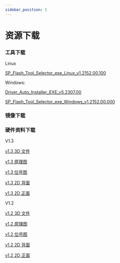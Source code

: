 ```yaml
---
sidebar_position: 5
---
```


# 资源下载

### 工具下载

Linux

[SP_Flash_Tool_Selector_exe_Linux_v1.2152.00.100](https://dl.radxa.com/nio12l/tools/SP_Flash_Tool_Selector_exe_Linux_v1.2152.00.100.zip)

Windows:

[Driver_Auto_Installer_EXE_v5.2307.00](https://dl.radxa.com/nio12l/tools/Driver_Auto_Installer_EXE_v5.2307.00.zip)

[SP_Flash_Tool_Selector_exe_Windows_v1.2152.00.000](https://dl.radxa.com/nio12l/tools/SP_Flash_Tool_Selector_exe_Windows_v1.2152.00.000.zip)

### 镜像下载

### 硬件资料下载

V1.3

[v1.3 3D 文件](https://dl.radxa.com/nio12l/docs/hw/radxa_nio_12l_v1300_3d_pcba.stp.zip)

[v1.3 原理图](https://dl.radxa.com/nio12l/docs/hw/radxa_nio_12l_v1300_schematic.pdf)

[v1.3 位号图](https://dl.radxa.com/nio12l/docs/hw/radxa_nio_12l_v1300_components_placement_map.pdf)

[v1.3 2D 背面](https://dl.radxa.com/nio12l/docs/hw/radxa_nio_12l_v1300_2d_bot.pdf)

[v1.3 2D 正面](https://dl.radxa.com/nio12l/docs/hw/radxa_nio_12l_v1300_2d_top.pdf)

V1.2

[v1.2 3D 文件](https://dl.radxa.com/nio12l/docs/hw/V1.2/RADXA_NIO12L_V1.2_pcba.stp)

[v1.2 原理图](https://dl.radxa.com/nio12l/docs/hw/V1.2/RADXA_NIO12L_v1.2_Schematic.pdf)

[v1.2 位号图](https://dl.radxa.com/nio12l/docs/hw/V1.2/RADXA_NIO12L_v1.2_Components_Placement_map.pdf)

[v1.2 2D 背面](https://dl.radxa.com/nio12l/docs/hw/V1.2/RADXA_NIO12L_V1.2_BOT.dxf)

[v1.2 2D 正面](https://dl.radxa.com/nio12l/docs/hw/V1.2/RADXA_NIO12L_V1.2_TOP.dxf)
